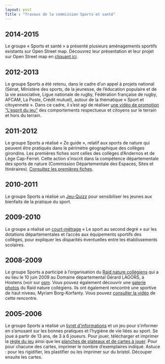 ```yaml
---
layout: post
Title : "Travaux de la commission Sports et santé"
---
```


## 2014-2015

Le groupe « Sports et santé » a présenté plusieurs aménagements sportifs existants sur Open Street map. Découvrez leur présentation et leur projet sur Open Street map en [cliquant ici](http://www.gironde.fr/jcms/cgw_81142/cdj-2015-commission-sports-et-sante).

## 2012-2013

Le groupe Sports a été retenu, dans le cadre d’un appel à projets national (Sénat, Ministère des sports, de la jeunesse, de l’éducation populaire et de la vie associative, Ligue nationale de rugby, Fédération française de rugby, AFCAM, La Poste, Crédit mutuel), autour de la thématique « Sport et citoyenneté ». Dans ce cadre, il s’est agi de réaliser [une vidéo de promotion "L'esprit du jeu"](https://www.youtube.com/watch?v=2YZGiIcxvxE) des comportements respectueux et citoyens sur le terrain et hors du terrain.

## 2011-2012

Le groupe Sports a réalisé « Ze guide », relatif aux sports de nature qui peuvent être pratiqués dans le périmètre géographique des collèges girondins. Les premières fiches sont celles des collèges d’Andernos et de Lège Cap-Ferret. Cette action s’inscrit dans la compétence départementale des sports de nature (Commission Départementale des Espaces, Sites et Itinéraires). [Consultez les premières fiches](http://www.gironde.fr/jcms/c_16032/ze-guide-exemple-college-andernos).

## 2010-2011

Le groupe Sports a réalisé un [Jeu-Quizz](http://www.gironde.fr/jcms/c_13343/quizz-cgj-sport-et-sante) pour sensibiliser les jeunes aux bienfaits de la pratique du sport.

## 2009-2010

Le groupe a réalisé un [court-métrage](https://www.youtube.com/watch?v=tR7v5ymdH08) « Le sport au second degré » sur les dotations départementales et l’accès aux équipements sportifs des collèges, pour expliquer les disparités éventuelles entre les établissements scolaires.

## 2008-2009

Le groupe Sports a participé à l’organisation du [Raid nature collégiens](http://www.gironde.fr/jcms/c_9190/cgj-commission-sport-2009) qui a eu lieu le 10 juin 2009 au Domaine départemental Gérard LAGORS, à Hostens (voir sur [osm](http://osm.org/go/b~_QazMB-?layers=T&node=736905926). Vous pouvez également découvrir une [galerie photos](http://cg33.systonic.net/galeries/raid_nature/index.html) du Raid nature collégiens. Ils ont également rencontré une sportive de haut niveau, Myriam Borg-Korfanty. Vous pouvez [consulter la vidéo](http://cg33.systonic.net/myriam_borg.htm) de cette rencontre.

## 2005-2006

Le groupe Sports a réalisé un [livret d'informations](http://www.gironde.fr/jcms/c_11966/livret-information) et un jeu pour s’informer en s’amusant sur les bonnes pratiques et l’hygiène de vie liées au sport. Se joue à partir de 13 ans, de 3 à 6 joueurs. Pour jouer, télécharger et imprimer la [règle du jeu](http://www.gironde.fr/jcms/c_13509/regle-jeu-sportif) ainsi que les [planches de plateaux et de cartes à jouer](http://www.gironde.fr/jcms/c_12958/plateau-jeu). Pour pour chacune des cartes, imprimer le nombre d’exemplaires indiqué. Astuce : pour les rigidifier, les plastifier ou les imprimer sur du bristol. Découper ensuite les cartes.
